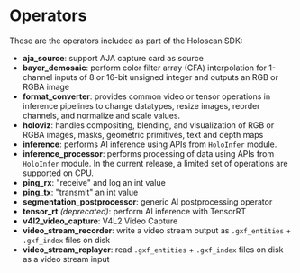 # Operators

These are the operators included as part of the Holoscan SDK:

- **aja_source**: support AJA capture card as source
- **bayer_demosaic**: perform color filter array (CFA) interpolation for 1-channel inputs of 8 or 16-bit unsigned integer and outputs an RGB or RGBA image
- **format_converter**: provides common video or tensor operations in inference pipelines to change datatypes, resize images, reorder channels, and normalize and scale values.
- **holoviz**: handles compositing, blending, and visualization of RGB or RGBA images, masks, geometric primitives, text and depth maps
- **inference**: performs AI inference using APIs from `HoloInfer` module.
- **inference_processor**: performs processing of data using APIs from `HoloInfer` module. In the current release, a limited set of operations are supported on CPU.
- **ping_rx**: "receive" and log an int value
- **ping_tx**: "transmit" an int value
- **segmentation_postprocessor**: generic AI postprocessing operator
- **tensor_rt** *(deprecated)*: perform AI inference with TensorRT
- **v4l2_video_capture**: V4L2 Video Capture
- **video_stream_recorder**: write a video stream output as `.gxf_entities` + `.gxf_index` files on disk
- **video_stream_replayer**: read `.gxf_entities` + `.gxf_index` files on disk as a video stream input
